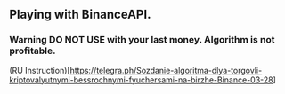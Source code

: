 ## Playing with BinanceAPI.

### Warning DO NOT USE with your last money. Algorithm is not profitable.

(RU Instruction)[https://telegra.ph/Sozdanie-algoritma-dlya-torgovli-kriptovalyutnymi-bessrochnymi-fyuchersami-na-birzhe-Binance-03-28] 
